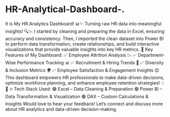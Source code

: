 # HR-Analytical-Dashboard-.
It is My HR Analytics Dashboard! 📊✨
Turning raw HR data into meaningful insights! 🔍📉
I started by cleaning and preparing the data in Excel, ensuring accuracy and consistency. Then, I imported the clean dataset into Power BI to perform data transformation, create relationships, and build interactive visualizations that provide valuable insights into key HR metrics.
🔹 Key Features of My Dashboard:
✅ Employee Attrition Analysis 📉
✅ Department-Wise Performance Tracking 📊
✅ Recruitment & Hiring Trends 📅
✅ Diversity & Inclusion Metrics 🌍
✅ Employee Satisfaction & Engagement Insights 😊
This dashboard empowers HR professionals to make data-driven decisions, optimize workforce planning, and enhance employee retention strategies! 💡🚀
🔥 Tech Stack Used:
🟢 Excel – Data Cleaning & Preparation
🟢 Power BI – Data Transformation & Visualization
🟢 DAX – Custom Calculations & Insights
Would love to hear your feedback! Let’s connect and discuss more about HR analytics and data-driven decision-making. 
